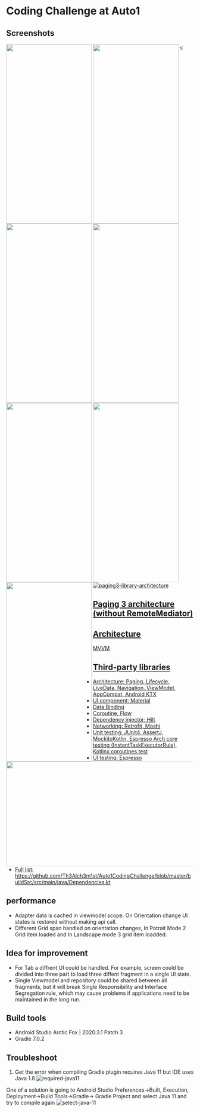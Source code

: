 # Coding Challenge at Auto1

## Screenshots
<a href="url"><img src="https://user-images.githubusercontent.com/35175271/143627484-bfc32b6d-b45d-4c1c-a54a-ec47657437e2.png" align="left" height="480" width="230" />
<a href="url"><img src="https://user-images.githubusercontent.com/35175271/143627766-e583c38c-e45b-4d56-811c-10f196dfa31b.png" align="left" height="480" width="230" />
<a href="url"><img src="https://user-images.githubusercontent.com/35175271/143628755-1f6524ac-76ed-44ac-a163-2a25e734b76f.png" align="left" height="480" width="230" />
<a href="url"><img src="https://user-images.githubusercontent.com/35175271/143630385-a007f372-9b4e-4408-ac5b-166374bbe101.png" align="left" height="480" width="230" />
<a href="url"><img src="https://user-images.githubusercontent.com/35175271/143632552-5d515429-4cf3-4e4e-8029-277da76be22b.png" align="left" height="480" width="230" />
<a href="url"><img src="https://user-images.githubusercontent.com/35175271/143634491-2a258373-9e8f-46d1-9dee-8192a9f577a0.png" align="left" height="480" width="230" />
<a href="url"><img src="https://user-images.githubusercontent.com/35175271/143637124-0c302027-780b-4c5a-a2de-29abfe49747d.png" align="left" height="480" width="230" /><
<a href="url"><img src="https://user-images.githubusercontent.com/35175271/143769602-c1104dd2-4a20-4372-a280-3b773cb963fe.png" align="left" height="280" width="600" />



![paging3-library-architecture](https://user-images.githubusercontent.com/35175271/143643932-9165fa8f-4ce7-44a5-9c65-170c2ccd52e1.png)
## Paging 3 architecture (without RemoteMediator)

## Architecture
MVVM

## Third-party libraries
- Architecture: Paging, Lifecycle, LiveData, Navigation, ViewModel, AppCompat, Android KTX
- UI component: Material
- Data Binding
- Coroutine, Flow
- Dependency injector: Hilt
- Networking: Retrofit, Moshi
- Unit testing: JUnit4, AssertJ, MockitoKotlin, Espresso Arch core testing (InstantTaskExecutorRule), Kotlinx coroutines test
- UI testing: Espresso
- Full list: https://github.com/Th3Alch3m1st/Auto1CodingChallenge/blob/master/buildSrc/src/main/java/Dependencies.kt

## performance
- Adapter data is cached in viewmodel scope. On Orientation change UI states is restored without making api call.
- Different Grid span handled on orientation changes, In Potrait Mode 2 Grid item loaded and In Landscape mode 3 grid item loadded.

## Idea for improvement
- For Tab a diffrent UI could be handled. For example, screen could be divided into three part to load three diffent fragment in a single UI state.
- Single Viewmodel and repository could be shared between all fragments, but it will break Single Responsibility and Interface Segregation rule, which may cause problems if applications need to be maintained in the long run.

## Build tools
- Android Studio Arctic Fox | 2020.3.1 Patch 3
- Gradle 7.0.2

## Troubleshoot
1. Get the error when compiling
Gradle plugin requires Java 11 but IDE uses Java 1.8 ![required-java11](https://user-images.githubusercontent.com/35175271/144035750-16757d5e-2fa1-4e9a-8007-9ca0d8ba1239.png)

One of a solution is going to Android Studio Preferences->Built, Execution, Deployment->Build Tools->Gradle-> Gradle Project and select Java 11 and try to compile again
![select-java-11](https://user-images.githubusercontent.com/35175271/144036093-103e7a65-52cf-4e56-b39b-5d4fbfcda64a.png)
